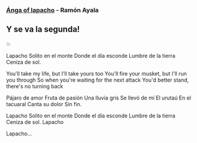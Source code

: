 ### [Ánga of lapacho](https://www.youtube.com/watch?v=i-mwsUGBzI4) - Ramón Ayala

## Y se va la segunda!
:boom:

Lapacho
Solito en el monte
Donde el día esconde
Lumbre de la tierra
Ceniza de sol.

You'll take my life, but I'll take yours too
You'll fire your musket, but I'll run you through
So when you're waiting for the next attack
You'd better stand, there's no turning back

Pájaro de amor
Fruta de pasión
Una lluvia gris
Se llevó de mí
El urutaú
En el tacuaral
Canta su dolor
Sin fin.

Lapacho
Solito en el monte
Donde el día esconde
Lumbre de la tierra
Ceniza de sol.
Lapacho

Lapacho...
